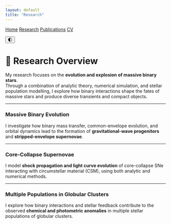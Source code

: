 ```yaml
---
layout: default
title: "Research"
---
```


<nav>
  <a href="/">Home</a>
  <a href="/research">Research</a>
  <a href="/publications">Publications</a>
  <a href="/cv">CV</a>
</nav>

<button class="theme-toggle" onclick="toggleTheme()">🌓</button>

<script>
  function toggleTheme() {
    const body = document.body;
    const currentTheme = body.getAttribute('data-theme');
    const newTheme = currentTheme === 'dark' ? 'light' : 'dark';
    body.setAttribute('data-theme', newTheme);
    localStorage.setItem('theme', newTheme);
  }
  // Load stored theme
  const savedTheme = localStorage.getItem('theme') || 'light';
  document.body.setAttribute('data-theme', savedTheme);
</script>




# 🔭 Research Overview

My research focuses on the **evolution and explosion of massive binary stars**.  
Through a combination of analytic theory, numerical simulation, and stellar population modelling, I explore how binary interactions shape the fates of massive stars and produce diverse transients and compact objects.

---

### Massive Binary Evolution
I investigate how binary mass transfer, common-envelope evolution, and orbital dynamics lead to the formation of **gravitational-wave progenitors** and **stripped-envelope supernovae**.

---

### Core-Collapse Supernovae
I model **shock propagation and light curve evolution** of core-collapse SNe interacting with circumstellar material (CSM), using both analytic and numerical methods.

---

### Multiple Populations in Globular Clusters
I explore how binary interactions and stellar feedback contribute to the observed **chemical and photometric anomalies** in multiple stellar populations of globular clusters.
